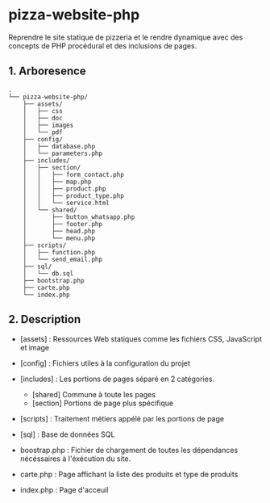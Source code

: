 # pizza-website-php

Reprendre le site statique de pizzeria et le rendre dynamique avec des concepts de PHP procédural et des inclusions de pages.

## 1. Arboresence

```
.
└── pizza-website-php/
    ├── assets/
    │   ├── css
    │   ├── doc 
    │   ├── images
    │   └── pdf
    ├── config/
    │   ├── database.php
    │   └── parameters.php
    ├── includes/
    │   ├── section/
    │   │   ├── form_contact.php
    │   │   ├── map.php
    │   │   ├── product.php
    │   │   ├── product_type.php
    │   │   └── service.html
    │   └── shared/
    │       ├── button_whatsapp.php
    │       ├── footer.php
    │       ├── head.php
    │       └── menu.php
    ├── scripts/
    │   ├── function.php
    │   └── send_email.php
    ├── sql/
    │   └── db.sql
    ├── bootstrap.php
    ├── carte.php
    └── index.php
``` 

## 2. Description 

- [assets] : Ressources Web statiques comme les fichiers CSS, JavaScript et image

- [config] : Fichiers utiles à la configuration du projet

- [includes] : Les portions de pages séparé en 2 catégories.
    - [shared] Commune à toute les pages
    - [section] Portions de page plus spécifique

- [scripts] :  Traitement métiers appélé par les portions de page

- [sql] : Base de données SQL

- boostrap.php : Fichier de chargement de toutes les dépendances nécéssaires à l'éxécution du site.

- carte.php : Page affichant la liste des produits et type de produits

- index.php : Page d'acceuil
